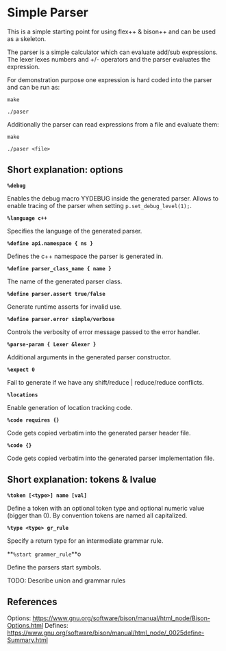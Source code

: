# Simple Parser

This is a simple starting point for using flex++ & bison++ and can be used as a skeleton.

The parser is a simple calculator which can evaluate add/sub expressions.
The lexer lexes numbers and +/- operators and the parser evaluates the expression.

For demonstration purpose one expression is hard coded into the parser and can be run as:

```
make

./paser
```

Additionally the parser can read expressions from a file and evaluate them:
```
make

./paser <file>
```

## Short explanation: options

**`%debug`**

Enables the debug macro YYDEBUG inside the generated parser.
Allows to enable tracing of the parser when setting `p.set_debug_level(1);`.

**`%language c++`**

Specifies the language of the generated parser.

**`%define api.namespace { ns }`**

Defines the c++ namespace the parser is generated in.

**`%define parser_class_name { name }`**

The name of the generated parser class.

**`%define parser.assert true/false`**

Generate runtime asserts for invalid use.

**`%define parser.error simple/verbose`**

Controls the verbosity of error message passed to the error handler.

**`%parse-param { Lexer &lexer }`**

Additional arguments in the generated parser constructor.

**`%expect 0`**

Fail to generate if we have any shift/reduce | reduce/reduce conflicts.


**`%locations`**

Enable generation of location tracking code.

**`%code requires {}`**

Code gets copied verbatim into the generated parser header file.

**`%code {}`**

Code gets copied verbatim into the generated parser implementation file.


## Short explanation: tokens & lvalue

**`%token [<type>] name [val]`**

Define a token with an optional token type and optional numeric value (bigger than 0).
By convention tokens are named all capitalized.

**`%type <type> gr_rule`**

Specify a return type for an intermediate grammar rule.

 **`%start grammer_rule`**o

Define the parsers start symbols.


TODO: Describe union and grammar rules


## References
Options: https://www.gnu.org/software/bison/manual/html_node/Bison-Options.html
Defines: https://www.gnu.org/software/bison/manual/html_node/_0025define-Summary.html
